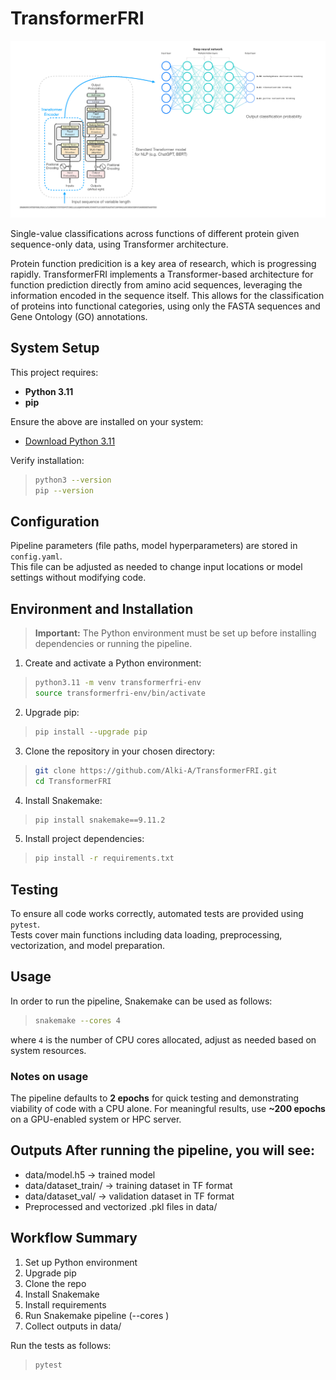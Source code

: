 # TransformerFRI
![Transformer Architecture](images/architecture.png)

 Single-value classifications across functions of different protein given sequence-only data, using Transformer architecture.

Protein function predicition is a key area of research, which is progressing rapidly. TransformerFRI implements a Transformer-based architecture for function prediction directly from amino acid sequences, leveraging the information encoded in the sequence itself. This allows for the classification of proteins into functional categories, using only the FASTA sequences and Gene Ontology (GO) annotations.

 ## System Setup

This project requires:

- **Python 3.11**
- **pip**

Ensure the above are installed on your system:  

- [Download Python 3.11](https://www.python.org/downloads/release/python-3110/)  

Verify installation:
>```bash
>python3 --version
>pip --version
>```

## Configuration
Pipeline parameters (file paths, model hyperparameters) are stored in `config.yaml`.  
This file can be adjusted as needed to change input locations or model settings without modifying code.


## Environment and Installation

> **Important:** The Python environment must be set up before installing dependencies or running the pipeline.

1. Create and activate a Python environment: 
>```bash
>python3.11 -m venv transformerfri-env 
>source transformerfri-env/bin/activate
>```

2. Upgrade pip:
>```bash
>pip install --upgrade pip
>```

3. Clone the repository in your chosen directory:
>```bash
>git clone https://github.com/Alki-A/TransformerFRI.git
>cd TransformerFRI
>```

4. Install Snakemake:
>```bash
>pip install snakemake==9.11.2
>```

5. Install project dependencies:
>```bash
>pip install -r requirements.txt
>```

## Testing

To ensure all code works correctly, automated tests are provided using `pytest`.  
Tests cover main functions including data loading, preprocessing, vectorization, and model preparation.

 ## Usage

In order to run the pipeline, Snakemake can be used as follows:
>```bash
>snakemake --cores 4
>``` 
where `4` is the number of CPU cores allocated, adjust as needed based on system resources.

   ### Notes on usage
   The pipeline defaults to **2 epochs** for quick testing and demonstrating viability of code with a CPU alone.
   For meaningful results, use **~200 epochs** on a GPU-enabled system or HPC server.

   ## Outputs After running the pipeline, you will see:
   - data/model.h5 → trained model
   - data/dataset_train/ → training dataset in TF format 
   - data/dataset_val/ → validation dataset in TF format 
   - Preprocessed and vectorized .pkl files in data/

   ## Workflow Summary 
   1. Set up Python environment 
   2. Upgrade pip 
   3. Clone the repo 
   4. Install Snakemake 
   5. Install requirements 
   6. Run Snakemake pipeline (--cores <N>) 
   7. Collect outputs in data/



Run the tests as follows:
>```bash
>pytest
>````